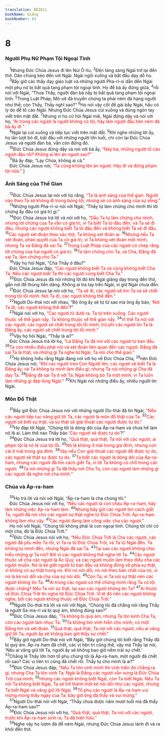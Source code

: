 ```yaml
---
translation: BD2011
bookName: Giăng 
bookNumber: 43
---
```


<div class="title"><h1>8</h1><h3>Người Phụ Nữ Phạm Tội Ngoại Tình</h3></div>
<span class="verse gi_8_1"> <sup>1</sup>Nhưng Ðức Chúa Jesus đi lên Núi Ô-liu. </span>
<span class="verse gi_8_2"><sup>2</sup>Ðến tảng sáng Ngài trở lại đền thờ. Dân chúng kéo đến với Ngài. Ngài ngồi xuống và bắt đầu dạy dỗ họ.<br/></span>
<span class="verse gi_8_3"> <sup>3</sup>Bấy giờ các thầy dạy giáo luật và những người Pha-ri-si dẫn đến Ngài một phụ nữ bị bắt quả tang phạm tội ngoại tình. Họ để bà ấy đứng giữa, </span>
<span class="verse gi_8_4"><sup>4</sup>rồi nói với Ngài, “Thưa Thầy, người đàn bà nầy bị bắt quả tang phạm tội ngoại tình. </span>
<span class="verse gi_8_5"><sup>5</sup>Trong Luật Pháp, Mô-sê đã truyền chúng ta phải ném đá hạng người như thế; còn Thầy, Thầy nghĩ sao?” </span>
<span class="verse gi_8_6"><sup>6</sup>Họ nói vậy cốt để gài bẫy Ngài, hầu có lý do để tố cáo Ngài. Nhưng Ðức Chúa Jesus cúi xuống và dùng ngón tay viết trên mặt đất. </span>
<span class="verse gi_8_7"><sup>7</sup>Nhưng vì họ cứ hỏi Ngài mãi, Ngài đứng dậy và nói với họ, <font color="red">“Ai trong các ngươi là người không có tội, hãy làm người đầu tiên ném đá bà ấy đi.”</font><br/></span>
<span class="verse gi_8_8"> <sup>8</sup>Ngài lại cúi xuống và tiếp tục viết trên mặt đất. </span>
<span class="verse gi_8_9"><sup>9</sup>Khi nghe những lời ấy, họ lần lượt bỏ đi, bắt đầu với những người lớn tuổi, chỉ còn lại Ðức Chúa Jesus và người đàn bà, vẫn còn đứng đó.<br/></span>
<span class="verse gi_8_10"> <sup>10</sup>Ðức Chúa Jesus đứng dậy và nói với bà ấy, <font color="red">“Này bà, những người tố cáo ngươi đâu rồi? Không ai lên án ngươi sao?”</font><br/></span>
<span class="verse gi_8_11"> <sup>11</sup>Bà ấy đáp, “Lạy Chúa, không ai cả.”<br/> Ðức Chúa Jesus nói, <font color="red">“Ta cũng không lên án ngươi. Hãy đi và đừng phạm tội nữa.” </font>]<br/></span>
<div class="title"><h3>Ánh Sáng của Thế Gian</h3></div>
<span class="verse gi_8_12"> <sup>12</sup>Ðức Chúa Jesus lại nói với họ rằng, <font color="red">“Ta là ánh sáng của thế gian. Người nào theo Ta sẽ không đi trong bóng tối, nhưng sẽ có ánh sáng của sự sống.”</font><br/></span>
<span class="verse gi_8_13"> <sup>13</sup>Những người Pha-ri-si nói với Ngài, “Thầy tự làm chứng cho mình thì lời chứng ấy đâu có giá trị gì.”<br/></span>
<span class="verse gi_8_14"> <sup>14</sup>Ðức Chúa Jesus trả lời và nói với họ, <font color="red">“Dẫu Ta tự làm chứng cho mình, nhưng lời chứng của Ta vẫn có giá trị, vì Ta biết Ta từ đâu đến, và Ta sẽ đi đâu, nhưng các ngươi không biết Ta từ đâu đến và không biết Ta sẽ đi đâu. </font></span>
<span class="verse gi_8_15"><sup>15</sup><font color="red">Các ngươi xét đoán theo xác thịt; Ta không xét đoán ai. </font></span>
<span class="verse gi_8_16"><sup>16</sup><font color="red">Nhưng nếu Ta xét đoán, phán quyết của Ta có giá trị; vì Ta không xét đoán một mình, nhưng Ta và Ðấng đã sai Ta. </font></span>
<span class="verse gi_8_17"><sup>17</sup><font color="red">Trong Luật Pháp của các ngươi có chép rằng lời chứng của hai người có giá trị. </font></span>
<span class="verse gi_8_18"><sup>18</sup><font color="red">Ta làm chứng cho Ta, và Cha, Ðấng đã sai Ta, làm chứng cho Ta.”</font><br/></span>
<span class="verse gi_8_19"> <sup>19</sup>Vậy họ hỏi Ngài, “Cha Thầy ở đâu?”<br/> Ðức Chúa Jesus đáp, <font color="red">“Các ngươi không biết Ta và cũng không biết Cha Ta. Nếu các ngươi biết Ta thì các ngươi cũng biết Cha Ta.”</font><br/></span>
<span class="verse gi_8_20"> <sup>20</sup>Ðức Chúa Jesus đã nói những lời đó khi Ngài giảng dạy trong đền thờ, gần nơi để thùng tiền dâng. Không ai tra tay trên Ngài, vì giờ Ngài chưa đến.<br/></span>
<span class="verse gi_8_21"> <sup>21</sup>Ðức Chúa Jesus lại nói với họ, <font color="red">“Ta sẽ đi, các ngươi sẽ tìm Ta và sẽ chết trong tội lỗi mình. Nơi Ta đi, các ngươi không thể đến.”</font><br/></span>
<span class="verse gi_8_22"> <sup>22</sup>Người Do-thái nói với nhau, “Bộ ông ấy sẽ tự tử sao mà ông ấy bảo,<font color="red"> ‘Nơi Ta đi, các ngươi không thể đến’</font>?”<br/></span>
<span class="verse gi_8_23"> <sup>23</sup>Ngài nói với họ, <font color="red">“Các ngươi từ dưới ra, Ta từ trên xuống. Các ngươi thuộc về thế gian nầy, Ta không thuộc về thế gian nầy. </font></span>
<span class="verse gi_8_24"><sup>24</sup><font color="red">Vì thế Ta nói với các ngươi, các ngươi sẽ chết trong tội lỗi mình; trừ phi các ngươi tin Ta là Ðấng ấy, các ngươi sẽ chết trong tội lỗi mình.”</font><br/></span>
<span class="verse gi_8_25"> <sup>25</sup>Vậy họ hỏi Ngài, “Thầy là ai?”<br/> Ðức Chúa Jesus trả lời họ, <font color="red">“Là Ðấng Ta đã nói với các ngươi từ ban đầu. </font></span>
<span class="verse gi_8_26"><sup>26</sup><font color="red">Ta còn nhiều điều phải nói và xét đoán liên quan đến các ngươi. Ðấng đã sai Ta là thật, và những gì Ta nghe từ Ngài, Ta nói cho thế gian.”</font><br/></span>
<span class="verse gi_8_27"> <sup>27</sup>Họ không hiểu rằng Ngài đang nói với họ về Ðức Chúa Cha, </span>
<span class="verse gi_8_28"><sup>28</sup>nên Ðức Chúa Jesus nói, <font color="red">“Khi các ngươi treo Con Người lên, các ngươi sẽ biết Ta là Ðấng ấy, và Ta không tự mình làm điều gì, nhưng Ta nói những gì Cha đã dạy Ta. </font></span>
<span class="verse gi_8_29"><sup>29</sup><font color="red">Ðấng đã sai Ta ở với Ta; Ngài không bỏ Ta một mình, vì Ta luôn làm những gì đẹp lòng Ngài.”</font></span>
<span class="verse gi_8_30"><sup>30</sup>Khi Ngài nói những điều ấy, nhiều người tin Ngài.<br/></span>
<div class="title"><h3>Môn Ðồ Thật</h3></div>
<span class="verse gi_8_31"> <sup>31</sup>Bấy giờ Ðức Chúa Jesus nói với những người Do-thái đã tin Ngài, <font color="red">“Nếu các ngươi tiếp tục vâng giữ lời Ta, các ngươi là môn đồ thật của Ta. </font></span>
<span class="verse gi_8_32"><sup>32</sup><font color="red">Các ngươi sẽ biết sự thật, và sự thật sẽ giải thoát các ngươi được tự do.”</font><br/></span>
<span class="verse gi_8_33"> <sup>33</sup>Họ đáp lời Ngài, “Chúng tôi là dòng dõi của Áp-ra-ham và chưa hề làm nô lệ ai. Làm thế nào Thầy bảo <font color="red">‘Các ngươi sẽ được tự do’</font>?”<br/></span>
<span class="verse gi_8_34"> <sup>34</sup>Ðức Chúa Jesus trả lời họ, <font color="red">“Quả thật, quả thật, Ta nói với các ngươi, ai phạm tội là nô lệ của tội lỗi. </font></span>
<span class="verse gi_8_35"><sup>35</sup><font color="red">Nô lệ không ở mãi trong gia đình, nhưng con cái ở mãi trong gia đình. </font></span>
<span class="verse gi_8_36"><sup>36</sup><font color="red">Vậy nếu Con giải thoát các ngươi để được tự do, các ngươi sẽ thật sự được tự do. </font></span>
<span class="verse gi_8_37"><sup>37</sup><font color="red">Ta biết các ngươi là dòng dõi của Áp-ra-ham, nhưng các ngươi đã tìm cách giết Ta, vì lời Ta không có chỗ trong các ngươi. </font></span>
<span class="verse gi_8_38"><sup>38</sup><font color="red">Ta nói những gì Ta đã thấy nơi Cha Ta, còn các ngươi làm những gì các ngươi đã nghe nơi cha mình.”</font><br/></span>
<div class="title"><h3>Chúa và Áp-ra-ham</h3></div>
<span class="verse gi_8_39"> <sup>39</sup>Họ trả lời và nói với Ngài, “Áp-ra-ham là cha chúng tôi.”<br/> Ðức Chúa Jesus nói với họ, <font color="red">“Nếu các ngươi là con cháu Áp-ra-ham, hãy làm những việc Áp-ra-ham làm. </font></span>
<span class="verse gi_8_40"><sup>40</sup><font color="red">Nhưng bây giờ các ngươi tìm cách giết Ta, người đã nói cho các ngươi sự thật nghe từ Ðức Chúa Trời. Áp-ra-ham không làm như vậy. </font></span>
<span class="verse gi_8_41"><sup>41</sup><font color="red">Các ngươi đang làm công việc cha các ngươi.”</font><br/> Họ nói với Ngài, “Chúng tôi không phải là con ngoại tình. Chúng tôi chỉ có một cha, đó là Ðức Chúa Trời.”<br/></span>
<span class="verse gi_8_42"> <sup>42</sup>Ðức Chúa Jesus nói với họ, <font color="red">“Nếu Ðức Chúa Trời là Cha các ngươi, các ngươi đã yêu mến Ta rồi, vì Ta ra từ Ðức Chúa Trời, và Ta từ Ngài đến. Ta không tự mình đến, nhưng Ngài đã sai Ta. </font></span>
<span class="verse gi_8_43"><sup>43</sup><font color="red">Tại sao các ngươi không chịu hiểu những gì Ta nói? Bởi vì các ngươi không thể nghe lời Ta. </font></span>
<span class="verse gi_8_44"><sup>44</sup><font color="red">Các ngươi thuộc về cha các ngươi là Ác Quỷ, và các ngươi muốn làm theo điều cha các ngươi muốn. Nó là kẻ giết người từ ban đầu và không đứng về phía sự thật, vì không có sự thật trong nó. Khi nó nói dối, nó nói theo bản chất của nó, vì nó là kẻ nói dối và cha của sự nói dối. </font></span>
<span class="verse gi_8_45"><sup>45</sup><font color="red">Còn Ta, vì Ta nói sự thật nên các ngươi không tin Ta. </font></span>
<span class="verse gi_8_46"><sup>46</sup><font color="red">Ai trong các ngươi có thể chứng minh rằng Ta có tội được chăng? Nếu Ta nói sự thật, tại sao các ngươi không tin Ta? </font></span>
<span class="verse gi_8_47"><sup>47</sup><font color="red">Ai thuộc về Ðức Chúa Trời thì nghe lời Ðức Chúa Trời. Vì lẽ đó nên các ngươi không nghe, bởi các ngươi không thuộc về Ðức Chúa Trời.”</font><br/></span>
<span class="verse gi_8_48"> <sup>48</sup>Người Do-thái trả lời và nói với Ngài, “Chúng tôi đã chẳng nói rằng Thầy là người Sa-ma-ri và bị quỷ ám, không đúng sao?”<br/></span>
<span class="verse gi_8_49"> <sup>49</sup>Ðức Chúa Jesus đáp, <font color="red">“Ta không bị quỷ ám, nhưng Ta tôn kính Cha Ta, còn các ngươi làm nhục Ta. </font></span>
<span class="verse gi_8_50"><sup>50</sup><font color="red">Ta không tìm vinh hiển cho mình, có một Ðấng tìm và xét đoán. </font></span>
<span class="verse gi_8_51"><sup>51</sup><font color="red">Quả thật, quả thật, Ta nói với các ngươi, nếu ai vâng giữ lời Ta, người ấy sẽ không bao giờ thấy sự chết.”</font><br/></span>
<span class="verse gi_8_52"> <sup>52</sup>Bấy giờ người Do-thái nói với Ngài, “Bây giờ chúng tôi biết rằng Thầy đã bị quỷ ám. Áp-ra-ham đã chết, các vị tiên tri cũng thế, vậy mà Thầy lại nói, ‘Nếu ai vâng giữ lời Ta, người ấy sẽ không bao giờ nếm trải sự chết.’ </span>
<span class="verse gi_8_53"><sup>53</sup>Chẳng lẽ Thầy lớn hơn tổ phụ chúng tôi là Áp-ra-ham, một người đã chết rồi sao? Các vị tiên tri cũng đã chết rồi. Thầy tự cho mình là ai?”<br/></span>
<span class="verse gi_8_54"> <sup>54</sup>Ðức Chúa Jesus đáp, <font color="red">“Nếu Ta tôn vinh mình thì vinh hiển đó chẳng ra gì, nhưng Cha Ta tôn vinh Ta; Ngài là Ðấng các ngươi vẫn xưng là Ðức Chúa Trời của mình; </font></span>
<span class="verse gi_8_55"><sup>55</sup><font color="red">nhưng các ngươi không biết Ngài, còn Ta biết Ngài. Nếu Ta nói Ta không biết Ngài, Ta sẽ trở thành một kẻ nói dối như các ngươi, nhưng Ta biết Ngài và vâng giữ lời Ngài. </font></span>
<span class="verse gi_8_56"><sup>56</sup><font color="red">Tổ phụ các ngươi là Áp-ra-ham vui mừng mong thấy ngày của Ta; bây giờ ông đã thấy và vui mừng.”</font><br/></span>
<span class="verse gi_8_57"> <sup>57</sup>Người Do-thái nói với Ngài, “Thầy chưa được năm mươi tuổi mà đã thấy Áp-ra-ham sao?”<br/></span>
<span class="verse gi_8_58"> <sup>58</sup>Ðức Chúa Jesus nói với họ, <font color="red">“Quả thật, quả thật, Ta nói với các ngươi, trước khi Áp-ra-ham sinh ra, Ta đã hiện hữu.”</font><br/></span>
<span class="verse gi_8_59"> <sup>59</sup>Nghe vậy họ lượm đá để ném Ngài, nhưng Ðức Chúa Jesus lánh đi và ra khỏi đền thờ.<br/></span>

